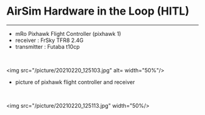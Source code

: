 # AirSim Hardware in the Loop (HITL)

---
- mRo Pixhawk Flight Controller (pixhawk 1)
- receiver : FrSky TFR8 2.4G
- transmitter : Futaba t10cp

<br>

<img src="/picture/20210220_125103.jpg" alt= width="50%"/>
- picture of pixhawk flight controller and receiver

<br>

<img src="/picture/20210220_125113.jpg" width="50%/>
